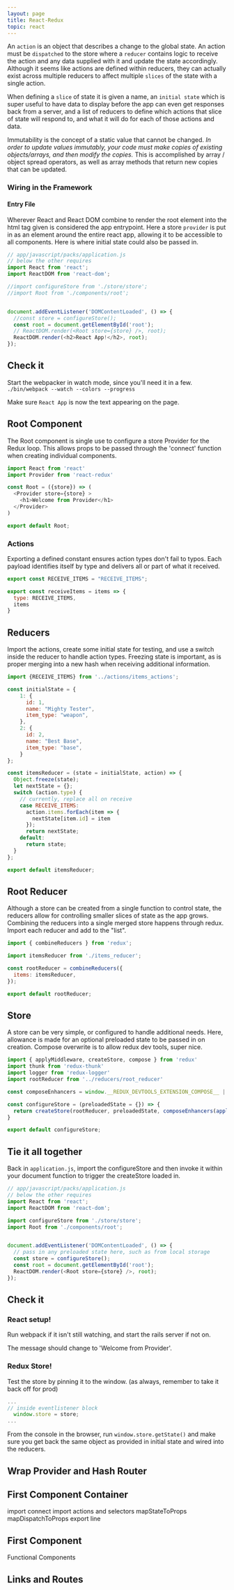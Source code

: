 ```yaml
---
layout: page
title: React-Redux
topic: react
---
```


An `action` is an object that describes a change to the global state. An action must be `dispatched` to the store where a `reducer` contains logic to receive the action and any data supplied with it and update the state accordingly. Although it seems like actions are defined within reducers, they can actually exist across multiple reducers to affect multiple `slices` of the state with a single action.

When defining a `slice` of state it is given a name, an `initial state` which is super useful to have data to display before the app can even get responses back from a server, and a list of reducers to define which actions that slice of state will respond to, and what it will do for each of those actions and data.

Immutability is the concept of a static value that cannot be changed. *In order to update values immutably, your code must make copies of existing objects/arrays, and then modify the copies.* This is accomplished by array / object spread operators, as well as array methods that return new copies that can be updated.


### Wiring in the Framework

#### Entry File
Wherever React and React DOM combine to render the root element into the html tag given is considered the app entrypoint. Here a store `provider` is put in as an element around the entire react app, allowing it to be accessible to all components. Here is where initial state could also be passed in.

```js
// app/javascript/packs/application.js
// below the other requires
import React from 'react';
import ReactDOM from 'react-dom';

//import configureStore from './store/store';
//import Root from './components/root';


document.addEventListener('DOMContentLoaded', () => {
  //const store = configureStore();
  const root = document.getElementById('root');
  // ReactDOM.render(<Root store={store} />, root);
  ReactDOM.render(<h2>React App!</h2>, root);
});
```

## Check it
Start the webpacker in watch mode, since you'll need it in a few.
`./bin/webpack --watch --colors --progress`

Make sure `React App` is now the text appearing on the page.

## Root Component
The Root component is single use to configure a store Provider for the Redux loop. This allows props to be passed through the 'connect' function when creating individual components.

```js
import React from 'react'
import Provider from 'react-redux'

const Root = ({store}) => (
  <Provider store={store} >
    <h1>Welcome from Provider</h1>
  </Provider>
)

export default Root;
```


### Actions
Exporting a defined constant ensures action types don't fail to typos. Each payload identifies itself by type and delivers all or part of what it received.

```js
export const RECEIVE_ITEMS = "RECEIVE_ITEMS";

export const receiveItems = items => {
  type: RECEIVE_ITEMS,
  items
}
```

## Reducers
Import the actions, create some initial state for testing, and use a switch inside the reducer to handle action types.
Freezing state is important, as is proper merging into a new hash when receiving additional information.

```js
import {RECEIVE_ITEMS} from '../actions/items_actions';

const initialState = {
    1: {
      id: 1,
      name: "Mighty Tester",
      item_type: "weapon",
    },
    2: {
      id: 2,
      name: "Best Base",
      item_type: "base",
    }
};

const itemsReducer = (state = initialState, action) => {
  Object.freeze(state);
  let nextState = {};
  switch (action.type) {
    // currently, replace all on receive
    case RECEIVE_ITEMS:
      action.items.forEach(item => {
        nextState[item.id] = item
      });
      return nextState;
    default:
      return state;
  }
};

export default itemsReducer;
```

## Root Reducer
Although a store can be created from a single function to control state, the reducers allow for controlling smaller slices of state as the app grows. Combining the reducers into a single merged store happens through redux. Import each reducer and add to the "list".

```js
import { combineReducers } from 'redux';

import itemsReducer from './items_reducer';

const rootReducer = combineReducers({
  items: itemsReducer,
});

export default rootReducer;
```

## Store
A store can be very simple, or configured to handle additional needs. Here, allowance is made for an optional preloaded state to be passed in on creation.
Compose overwrite is to allow redux dev tools, super nice.

```js
import { applyMiddleware, createStore, compose } from 'redux'
import thunk from 'redux-thunk'
import logger from 'redux-logger'
import rootReducer from '../reducers/root_reducer'

const composeEnhancers = window.__REDUX_DEVTOOLS_EXTENSION_COMPOSE__ || compose;

const configureStore = (preloadedState = {}) => {
  return createStore(rootReducer, preloadedState, composeEnhancers(applyMiddleware(thunk, logger)));
}

export default configureStore;
```

## Tie it all together
Back in `application.js`, import the configureStore and then invoke it within your document function to trigger the createStore loaded in. 

```js
// app/javascript/packs/application.js
// below the other requires
import React from 'react';
import ReactDOM from 'react-dom';

import configureStore from './store/store';
import Root from './components/root';


document.addEventListener('DOMContentLoaded', () => {
  // pass in any preloaded state here, such as from local storage
  const store = configureStore();
  const root = document.getElementById('root');
  ReactDOM.render(<Root store={store} />, root);
});
```
## Check it
### React setup!
Run webpack if it isn't still watching, and start the rails server if not on. 

The message should change to 'Welcome from Provider'.

### Redux Store!
Test the store by pinning it to the window. (as always, remember to take it back off for prod)

```js
...
// inside eventlistener block
  window.store = store;
...
```

From the console in the browser, run `window.store.getState()` and make sure you get back the same object as provided in initial state and wired into the reducers.

## Wrap Provider and Hash Router

## First Component Container
import connect
import actions and selectors
mapStateToProps
mapDispatchToProps
export line

## First Component
Functional Components



## Links and Routes
